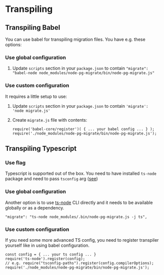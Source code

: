 # Transpiling

## Transpiling Babel

You can use babel for transpiling migration files. You have e.g. these options:

### Use global configuration

1.  Update `scripts` section in your `package.json` to contain `"migrate": "babel-node node_modules/node-pg-migrate/bin/node-pg-migrate.js"`

### Use custom configuration

It requires a little setup to use:

1.  Update `scripts` section in your `package.json` to contain `'migrate': 'node migrate.js'`
1.  Create `migrate.js` file with contents:

    ```
    require('babel-core/register')( { ... your babel config ... } );
    require('./node_modules/node-pg-migrate/bin/node-pg-migrate.js');
    ```

## Transpiling Typescript

### Use flag

Typescript is supported out of the box. You need to have installed `ts-node` package and need to pass `tsconfig` arg ([see](cli.md#configuration))

### Use global configuration

Another option is to use [ts-node](https://www.npmjs.com/package/ts-node) CLI directly and it needs to be available globally or as a dependency.

```
"migrate": "ts-node node_modules/.bin/node-pg-migrate.js -j ts",
```

### Use custom configuration

If you need some more advanced TS config, you need to register transpiler yourself like in using babel configuration.

```
const config = { ... your ts config ... }
require('ts-node').register(config);
// e.g. require("tsconfig-paths").register(config.compilerOptions);
require('./node_modules/node-pg-migrate/bin/node-pg-migrate.js');
```
